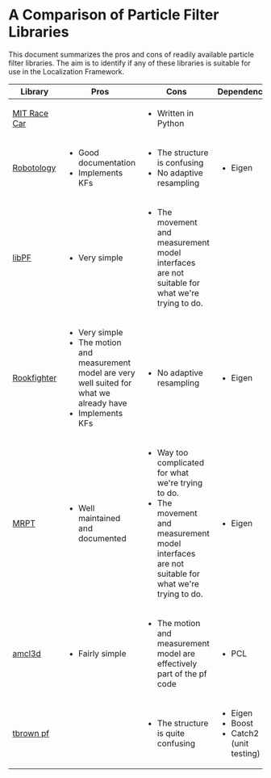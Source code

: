 # A Comparison of Particle Filter Libraries
This document summarizes the pros and cons  of readily available particle filter libraries. The aim is to identify if any of these libraries is suitable for use in the Localization Framework.

| Library                                                             |    Pros     |   Cons            |   Dependencies |
| -----------                                                         | ----------- | ---------         |   ------------ |
| [MIT Race Car](https://github.com/mit-racecar/particle_filter)      |             | <ul><li>Written in Python</li></ul> |                |
| [Robotology](https://github.com/robotology/bayes-filters-lib)       | <ul><li>Good documentation</li><li>Implements KFs</li></ul>  | <ul><li>The structure is confusing</li><li>No adaptive resampling</li></ul>  |   <ul><li>Eigen</li></ul>   |
| [libPF](https://github.com/stwirth/libPF) |   <ul><li>Very simple</li><ul> | <ul><li>The movement and measurement model interfaces are not suitable for what we're trying to do.</li><ul> |   |
| [Rookfighter](https://github.com/Rookfighter/bayes-filter-cpp)    |  <ul><li>Very simple</li><li>The motion and measurement model are very well suited for what we already have</li><li>Implements KFs</li><ul>   |   <ul><li>No adaptive resampling</li></ul>     | <ul><li>Eigen</li></ul> |
| [MRPT](https://github.com/MRPT/mrpt/) |   <ul><li>Well maintained and documented</li><ul> |   <ul><li>Way too complicated for what we're trying to do.</li><li>The movement and measurement model interfaces are not suitable for what we're trying to do.</li><ul>   | <ul><li>Eigen</li></ul> |
| [amcl3d](https://github.com/fada-catec/amcl3d) | <ul><li>Fairly simple</li><ul>   |   <ul><li>The motion and measurement model are effectively part of the pf code</li><ul>   |   <ul><li>PCL</li></ul> |
| [tbrown pf](https://github.com/tbrown122387/pf) |     |   <ul><li>The structure is quite confusing</li><ul>   |   <ul><li>Eigen</li><li>Boost</li><li>Catch2 (unit testing)</li><ul> 